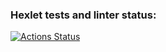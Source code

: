 ### Hexlet tests and linter status:
[![Actions Status](https://github.com/stap780/rails-project-64/actions/workflows/hexlet-check.yml/badge.svg)](https://github.com/stap780/rails-project-64/actions)